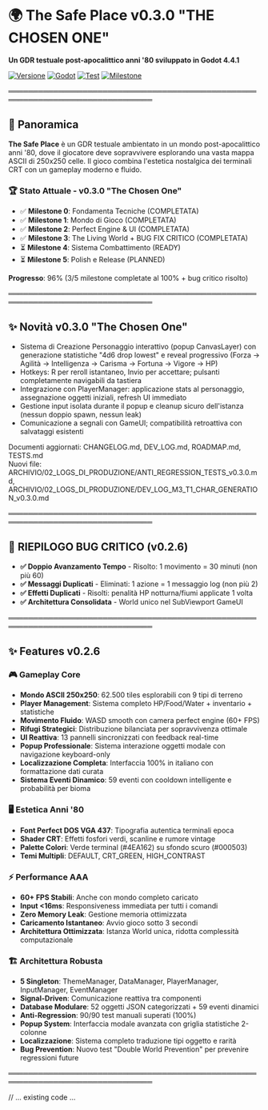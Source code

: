 # 🌍 The Safe Place v0.3.0 "THE CHOSEN ONE"

**Un GDR testuale post-apocalittico anni '80 sviluppato in Godot 4.4.1**

[![Versione](https://img.shields.io/badge/Versione-v0.3.0-brightgreen.svg)](https://github.com/user/SafePlace_80s-TestualGDRProject)
[![Godot](https://img.shields.io/badge/Godot-4.4.1-blue.svg)](https://godotengine.org/)
[![Test](https://img.shields.io/badge/Test-v0.3.0%20Update-brightgreen.svg)](TESTS.md)
[![Milestone](https://img.shields.io/badge/Milestone-3%2F5%20Complete%20%2B%20BugFix-brightgreen.svg)](01%20PRE%20PRODUZIONE/01%20ROADMAP.txt)

═══════════════════════════════════════════════════════════════════════════════

## 🎯 Panoramica

**The Safe Place** è un GDR testuale ambientato in un mondo post-apocalittico anni '80, dove il giocatore deve sopravvivere esplorando una vasta mappa ASCII di 250x250 celle. Il gioco combina l'estetica nostalgica dei terminali CRT con un gameplay moderno e fluido.

### 🏆 Stato Attuale - v0.3.0 "The Chosen One"

- ✅ **Milestone 0**: Fondamenta Tecniche (COMPLETATA)
- ✅ **Milestone 1**: Mondo di Gioco (COMPLETATA)  
- ✅ **Milestone 2**: Perfect Engine & UI (COMPLETATA)
- ✅ **Milestone 3**: The Living World + BUG FIX CRITICO (COMPLETATA)
- ⏳ **Milestone 4**: Sistema Combattimento (READY)
- ⏳ **Milestone 5**: Polish e Release (PLANNED)

**Progresso**: 96% (3/5 milestone completate al 100% + bug critico risolto)

═══════════════════════════════════════════════════════════════════════════════

## ✨ Novità v0.3.0 "The Chosen One"

- Sistema di Creazione Personaggio interattivo (popup CanvasLayer) con generazione statistiche "4d6 drop lowest" e reveal progressivo (Forza → Agilità → Intelligenza → Carisma → Fortuna → Vigore → HP)
- Hotkeys: R per reroll istantaneo, Invio per accettare; pulsanti completamente navigabili da tastiera
- Integrazione con PlayerManager: applicazione stats al personaggio, assegnazione oggetti iniziali, refresh UI immediato
- Gestione input isolata durante il popup e cleanup sicuro dell'istanza (nessun doppio spawn, nessun leak)
- Comunicazione a segnali con GameUI; compatibilità retroattiva con salvataggi esistenti

Documenti aggiornati: CHANGELOG.md, DEV_LOG.md, ROADMAP.md, TESTS.md  
Nuovi file: ARCHIVIO/02_LOGS_DI_PRODUZIONE/ANTI_REGRESSION_TESTS_v0.3.0.md, ARCHIVIO/02_LOGS_DI_PRODUZIONE/DEV_LOG_M3_T1_CHAR_GENERATION_v0.3.0.md

═══════════════════════════════════════════════════════════════════════════════

## 🔧 **RIEPILOGO BUG CRITICO (v0.2.6)**
- **✅ Doppio Avanzamento Tempo** - Risolto: 1 movimento = 30 minuti (non più 60)
- **✅ Messaggi Duplicati** - Eliminati: 1 azione = 1 messaggio log (non più 2)
- **✅ Effetti Duplicati** - Risolti: penalità HP notturna/fiumi applicate 1 volta
- **✅ Architettura Consolidata** - World unico nel SubViewport GameUI

═══════════════════════════════════════════════════════════════════════════════

## ✨ Features v0.2.6

### 🎮 Gameplay Core
- **Mondo ASCII 250x250**: 62.500 tiles esplorabili con 9 tipi di terreno
- **Player Management**: Sistema completo HP/Food/Water + inventario + statistiche
- **Movimento Fluido**: WASD smooth con camera perfect engine (60+ FPS)
- **Rifugi Strategici**: Distribuzione bilanciata per sopravvivenza ottimale
- **UI Reattiva**: 13 pannelli sincronizzati con feedback real-time
- **Popup Professionale**: Sistema interazione oggetti modale con navigazione keyboard-only
- **Localizzazione Completa**: Interfaccia 100% in italiano con formattazione dati curata
- **Sistema Eventi Dinamico**: 59 eventi con cooldown intelligente e probabilità per bioma

### 🖥️ Estetica Anni '80
- **Font Perfect DOS VGA 437**: Tipografia autentica terminali epoca
- **Shader CRT**: Effetti fosfori verdi, scanline e rumore vintage
- **Palette Colori**: Verde terminal (#4EA162) su sfondo scuro (#000503)
- **Temi Multipli**: DEFAULT, CRT_GREEN, HIGH_CONTRAST

### ⚡ Performance AAA
- **60+ FPS Stabili**: Anche con mondo completo caricato
- **Input <16ms**: Responsiveness immediata per tutti i comandi
- **Zero Memory Leak**: Gestione memoria ottimizzata
- **Caricamento Istantaneo**: Avvio gioco sotto 3 secondi
- **Architettura Ottimizzata**: Istanza World unica, ridotta complessità computazionale

### 🏗️ Architettura Robusta
- **5 Singleton**: ThemeManager, DataManager, PlayerManager, InputManager, EventManager
- **Signal-Driven**: Comunicazione reattiva tra componenti
- **Database Modulare**: 52 oggetti JSON categorizzati + 59 eventi dinamici
- **Anti-Regression**: 90/90 test manuali superati (100%)
- **Popup System**: Interfaccia modale avanzata con griglia statistiche 2-colonne
- **Localizzazione**: Sistema completo traduzione tipi oggetto e rarità
- **Bug Prevention**: Nuovo test "Double World Prevention" per prevenire regressioni future

═══════════════════════════════════════════════════════════════════════════════

// ... existing code ...